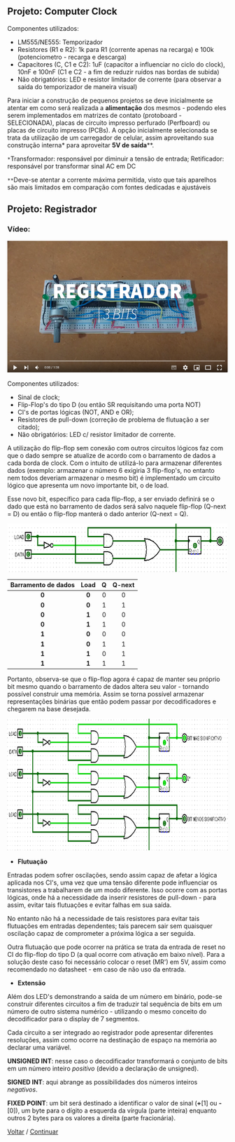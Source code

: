 ## **Projeto: Computer Clock**

Componentes utilizados:

- LM555/NE555: Temporizador
- Resistores (R1 e R2): 1k para R1 (corrente apenas na recarga) e 100k (potenciometro - recarga e descarga)
- Capacitores (C, C1 e C2): 1uF (capacitor a influenciar no ciclo do clock), 10nF e 100nF (C1 e C2 - a fim de reduzir ruídos nas bordas de subida)
- Não obrigatórios: LED e resistor limitador de corrente (para observar a saída do temporizador de maneira visual)

Para iniciar a construção de pequenos projetos se deve inicialmente se atentar em como será realizada a **alimentação** dos mesmos - podendo eles serem implementados em matrizes de contato (protoboard - SELECIONADA), placas de circuito impresso perfurado (Perfboard) ou placas de circuito impresso (PCBs). A opção inicialmente selecionada se trata da utilização de um carregador de celular, assim aproveitando sua construção interna* para aproveitar **5V de saída****.

`*`Transformador: responsável por diminuir a tensão de entrada; Retificador: responsável por transformar sinal AC em DC

`**`Deve-se atentar a corrente máxima permitida, visto que tais aparelhos são mais limitados em comparação com fontes dedicadas e ajustáveis


## **Projeto: Registrador**

### **Vídeo:**

<a href="https://youtu.be/SPccMGu4pHI">
    <img src="../img/VideoRegistrador.png" width="540" height="300" alt="Registrador de 3 Bits">
</a>

Componentes utilizados:

- Sinal de clock;
- Flip-Flop's do tipo D (ou então SR requisitando uma porta NOT)
- CI's de portas lógicas (NOT, AND e OR);
- Resistores de pull-down (correção de problema de flutuação a ser citado);
- Não obrigatórios: LED c/ resistor limitador de corrente.

A utilização do flip-flop sem conexão com outros circuitos lógicos faz com que o dado sempre se atualize de acordo com o barramento de dados a cada borda de clock. Com o intuito de utilizá-lo para armazenar diferentes dados (exemplo: armazenar o número 6 exigiria 3 flip-flop's, no entanto nem todos deveriam armazenar o mesmo bit) é implementado um circuito lógico que apresenta um novo importante bit, o de load.

Esse novo bit, específico para cada flip-flop, a ser enviado definirá se o dado que está no barramento de dados será salvo naquele flip-flop (Q-next = D) ou então o flip-flop manterá o dado anterior (Q-next = Q).

<img src="../img/Registrador1Bit.png" alt="Registrador utilizando portas lógicas e flip-flop" width="700" height="110">

|Barramento de dados|Load|Q|Q-next|
|:---:|:---:|:---:|:---:|
|**0**|**0**|0|0|
|**0**|**0**|1|1|
|**0**|**1**|0|0|
|**0**|**1**|1|0|
|**1**|**0**|0|0|
|**1**|**0**|1|1|
|**1**|**1**|0|1|
|**1**|**1**|1|1|

Portanto, observa-se que o flip-flop agora é capaz de manter seu próprio bit mesmo quando o barramento de dados altera seu valor - tornando possível construir uma memória. Assim se torna possível armazenar representações binárias que então podem passar por decodificadores e chegarem na base desejada.

<img src="../img/Registrador3Bits.png" alt="Armazenando em memória o dígito 110 (6 na base decimal)" width="870" height="300">

- **Flutuação**

Entradas podem sofrer oscilações, sendo assim capaz de afetar a lógica aplicada nos CI's, uma vez que uma tensão diferente pode influenciar os transistores a trabalharem de um modo diferente. Isso ocorre com  as portas lógicas, onde há a necessidade da inserir resistores de pull-down - para assim, evitar tais flutuações e evitar falhas em sua saída.

No entanto não há a necessidade de tais resistores para evitar tais flutuações em entradas dependentes; tais parecem sair sem quaisquer oscilação capaz de comprometer a próxima lógica a ser seguida.

Outra flutuação que pode ocorrer na prática se trata da entrada de reset no CI do flip-flop do tipo D (a qual ocorre com ativação em baixo nível). Para a solução deste caso foi necessário colocar o reset (MR') em 5V, assim como recomendado no datasheet - em caso de não uso da entrada.

- **Extensão**

Além dos LED's demonstrando a saída de um número em binário, pode-se construir diferentes circuitos a fim de traduzir tal sequência de bits em um número de outro sistema numérico - utilizando o mesmo conceito do decodificador para o display de 7 segmentos.

Cada circuito a ser integrado ao registrador pode apresentar diferentes resoluções, assim como ocorre na destinação de espaço na memória ao declarar uma variável.

**UNSIGNED INT**: nesse caso o decodificador transformará o conjunto de bits em um número inteiro *positivo* (devido a declaração de unsigned).

**SIGNED INT**: aqui abrange as possibilidades dos números inteiros *negativos*.

**FIXED POINT**: um bit será destinado a identificar o valor de sinal (**+**[1] ou **-**[0]), um byte para o dígito a esquerda da vírgula (parte inteira) enquanto outros 2 bytes para os valores a direita (parte fracionária).

[Voltar](12-PartidaEAlarme.md) / [Continuar](22-Mux4p1.md)